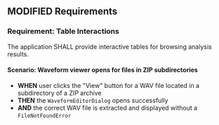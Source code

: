 ## MODIFIED Requirements

### Requirement: Table Interactions
The application SHALL provide interactive tables for browsing analysis results.

#### Scenario: Waveform viewer opens for files in ZIP subdirectories
- **WHEN** user clicks the "View" button for a WAV file located in a subdirectory of a ZIP archive
- **THEN** the `WaveformEditorDialog` opens successfully
- **AND** the correct WAV file is extracted and displayed without a `FileNotFoundError`